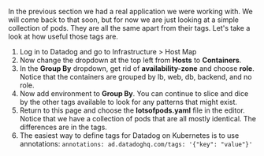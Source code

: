 In the previous section we had a real application we were working with. We will come back to that soon, but for now we are just looking at a simple collection of pods. They are all the same apart from their tags. Let's take a look at how useful those tags are.

1. Log in to Datadog and go to Infrastructure > Host Map
1. Now change the dropdown at the top left from **Hosts** to **Containers**.
1. In the **Group By** dropdown, get rid of **availability-zone** and choose **role**.
  Notice that the containers are grouped by lb, web, db, backend, and no role. 
1. Now add environment to **Group By**. You can continue to slice and dice by the other tags available to look for any patterns that might exist. 
1. Return to this page and choose the **lotsofpods.yaml** file in the editor. Notice that we have a collection of pods that are all mostly identical. The differences are in the tags.
1. The easiest way to define tags for Datadog on Kubernetes is to use annotations:
  `annotations:
   ad.datadoghq.com/tags: '{"key": "value"}'`
